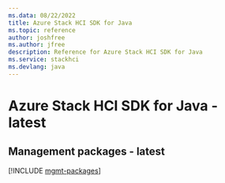 ```yaml
---
ms.data: 08/22/2022
title: Azure Stack HCI SDK for Java
ms.topic: reference
author: joshfree
ms.author: jfree
description: Reference for Azure Stack HCI SDK for Java
ms.service: stackhci
ms.devlang: java
---
```

# Azure Stack HCI SDK for Java - latest

## Management packages - latest
[!INCLUDE [mgmt-packages](stack-hci-mgmt-index.md)]
